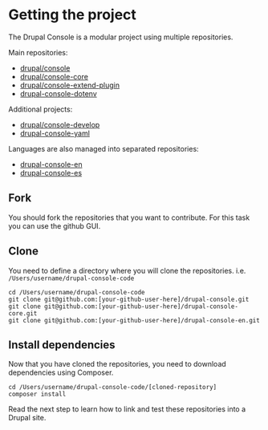 # Getting the project

The Drupal Console is a modular project using multiple repositories.

Main repositories:
* [drupal/console](https://github.com/hechoendrupal/drupal-console)
* [drupal/console-core](https://github.com/hechoendrupal/drupal-console-core)
* [drupal/console-extend-plugin](https://github.com/hechoendrupal/drupal-console-extend-plugin)
* [drupal-console-dotenv](https://github.com/weknowinc/drupal-console-dotenv)

Additional projects:
* [drupal/console-develop](https://github.com/weknowinc/drupal-console-develop)
* [drupal-console-yaml](https://github.com/weknowinc/drupal-console-yaml)
        
Languages are also managed into separated repositories:
* [drupal-console-en](https://github.com/hechoendrupal/drupal-console-en)
* [drupal-console-es](https://github.com/hechoendrupal/drupal-console-es)

## Fork
You should fork the repositories that you want to contribute. For this task you can use the github GUI.

## Clone
You need to define a directory where you will clone the repositories. i.e. `/Users/username/drupal-console-code`
```
cd /Users/username/drupal-console-code
git clone git@github.com:[your-github-user-here]/drupal-console.git
git clone git@github.com:[your-github-user-here]/drupal-console-core.git
git clone git@github.com:[your-github-user-here]/drupal-console-en.git
```

## Install dependencies
Now that you have cloned the repositories, you need to download dependencies using Composer.
```
cd /Users/username/drupal-console-code/[cloned-repository]
composer install
```

Read the next step to learn how to link and test these repositories into a Drupal site.
